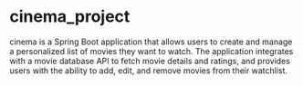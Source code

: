 # cinema_project
cinema is a Spring Boot application that allows users to create and manage a personalized list of movies they want to watch. The application integrates with a movie database API to fetch movie details and ratings, and provides users with the ability to add, edit, and remove movies from their watchlist.
